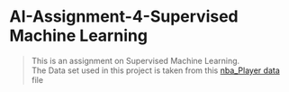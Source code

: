 # AI-Assignment-4-Supervised Machine Learning
> This is an assignment on Supervised Machine Learning.<br>
> The Data set used in this project is taken from this [nba_Player data](https://github.com/Pulimasthan25/AI-Assignment-4-SML/blob/master/nba_Player%20data.csv) file
